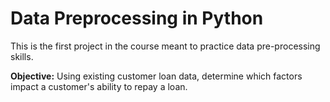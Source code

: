 # Data Preprocessing in Python

This is the first project in the course meant to practice data pre-processing skills.

**Objective:** Using existing customer loan data, determine which factors impact a customer's ability to repay a loan.
